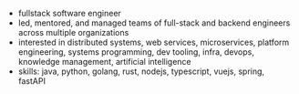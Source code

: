 - fullstack software engineer 
- led, mentored, and managed teams of full-stack and backend engineers across multiple organizations
- interested in distributed systems, web services, microservices, platform engineering, systems programming, dev tooling, infra, devops, knowledge management, artificial intelligence
- skills: java, python, golang, rust, nodejs, typescript, vuejs, spring, fastAPI
